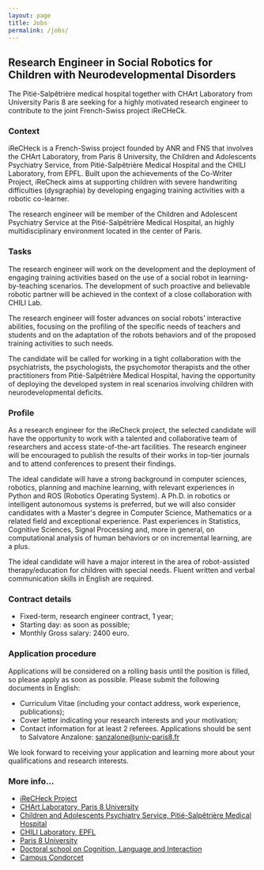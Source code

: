 ```yaml
---
layout: page
title: Jobs
permalink: /jobs/
---
```


[//]: # (## No open position at the moment)
[//]: # (Sorry, come back later.)

## Research Engineer in Social Robotics for Children with Neurodevelopmental Disorders
The Pitié-Salpêtrière medical hospital together with CHArt Laboratory from University Paris 8 are seeking for a highly motivated research engineer to contribute to the joint French-Swiss project iReCHeCk.

### Context
iReCHeck is a French-Swiss project founded by ANR and FNS that involves the CHArt Laboratory, from Paris 8 University, the Children and Adolescents Psychiatry Service, from Pitié-Salpêtrière Medical Hospital and the CHILI Laboratory, from EPFL. Built upon the achievements of the Co-Writer Project, iReCheck aims at supporting children with severe handwriting difficulties (dysgraphia) by developing engaging training activities with a robotic co-learner.

The research engineer will be member of the Children and Adolescent Psychiatry Service at the Pitié-Salpêtrière Medical Hospital, an highly multidisciplinary environment located in the center of Paris.

### Tasks
The research engineer will work on the development and the deployment of engaging training activities based on the use of a social robot in learning-by-teaching scenarios. The development of such proactive and believable robotic partner will be achieved in the context of a close collaboration with CHILI Lab.

The research engineer will foster advances on social robots’ interactive abilities, focusing on the profiling of the specific needs of teachers and students and on the adaptation of the robots behaviors and of the proposed training activities to such needs.

The candidate will be called for working in a tight collaboration with the psychiatrists, the psychologists, the psychomotor therapists and the other practitioners from Pitié-Salpêtrière Medical Hospital, having the opportunity of deploying the developed system in real scenarios involving children with neurodevelopmental deficits.

### Profile
As a research engineer for the iReCheck project, the selected candidate will have the opportunity to work with a talented and collaborative team of researchers and access state-of-the-art facilities. The research engineer will be encouraged to publish the results of their works in top-tier journals and to attend conferences to present their findings.

The ideal candidate will have a strong background in computer sciences, robotics, planning and machine learning, with relevant experiences in Python and ROS (Robotics Operating System). A Ph.D. in robotics or intelligent autonomous systems is preferred, but we will also consider candidates with a Master's degree in Computer Science, Mathematics or a related field and exceptional experience. Past experiences in Statistics, Cognitive Sciences,  Signal Processing and, more in general, on computational analysis of human behaviors or on incremental learning, are a plus.

The ideal candidate will have a major interest in the area of robot-assisted therapy/education for children with special needs.
Fluent written and verbal communication skills in English are required.

### Contract details
* Fixed-term,  research engineer contract, 1 year;
* Starting day: as soon as possible;
* Monthly Gross salary: 2400 euro.

### Application procedure
Applications will be considered on a rolling basis until the position is filled, so please apply as soon as possible. Please submit the following documents in English:
* Curriculum Vitae (including your contact address, work experience, publications);
* Cover letter indicating your research interests and your motivation;
* Contact information for at least 2 referees.
Applications should be sent to Salvatore Anzalone: sanzalone@univ-paris8.fr

We look forward to receiving your application and learning more about your qualifications and research interests.
 

### More info...
* [iReCHeck Project](https://irecheck.github.io/)
* [CHArt Laboratory, Paris 8 University](http://www.cognition-usages.org/)
* [Children and Adolescents Psychiatry Service, Pitié-Salpêtrière Medical Hospital](http://speapsl.aphp.fr/)
* [CHILI Laboratory, EPFL](http://chili.epfl.ch/)
* [Paris 8 University](https://www.univ-paris8.fr/)
* [Doctoral school on Cognition, Language and Interaction](https://cli.univ-paris8.fr/)
* [Campus Condorcet](https://www.campus-condorcet.fr/)

